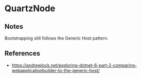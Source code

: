 ﻿# QuartzNode

## Notes

Bootstrapping still follows the Generic Host pattern.

## References

- <https://andrewlock.net/exploring-dotnet-6-part-2-comparing-webapplicationbuilder-to-the-generic-host/>
